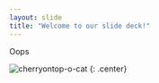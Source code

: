 ```yaml
---
layout: slide
title: "Welcome to our slide deck!"
---
```


Oops

![cherryontop-o-cat](https://octodex.github.com/images/cherryontop-o-cat.png)
{: .center}
